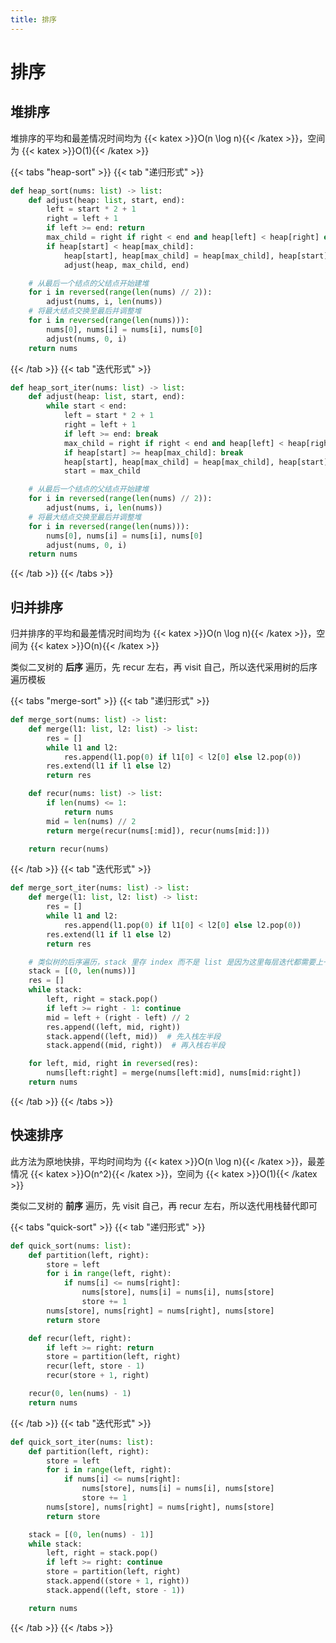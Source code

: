 ```yaml
---
title: 排序
---
```


# 排序

## 堆排序

堆排序的平均和最差情况时间均为 {{< katex >}}O(n \log n){{< /katex >}}，空间为 {{< katex >}}O(1){{< /katex >}}

{{< tabs "heap-sort" >}}
{{< tab "递归形式" >}}

```python
def heap_sort(nums: list) -> list:
    def adjust(heap: list, start, end):
        left = start * 2 + 1
        right = left + 1
        if left >= end: return
        max_child = right if right < end and heap[left] < heap[right] else left  # 选取最大的子结点
        if heap[start] < heap[max_child]:
            heap[start], heap[max_child] = heap[max_child], heap[start]
            adjust(heap, max_child, end)

    # 从最后一个结点的父结点开始建堆
    for i in reversed(range(len(nums) // 2)):
        adjust(nums, i, len(nums))
    # 将最大结点交换至最后并调整堆
    for i in reversed(range(len(nums))):
        nums[0], nums[i] = nums[i], nums[0]
        adjust(nums, 0, i)
    return nums
```

{{< /tab >}}
{{< tab "迭代形式" >}}

```python
def heap_sort_iter(nums: list) -> list:
    def adjust(heap: list, start, end):
        while start < end:
            left = start * 2 + 1
            right = left + 1
            if left >= end: break
            max_child = right if right < end and heap[left] < heap[right] else left  # 选取最大的子结点
            if heap[start] >= heap[max_child]: break
            heap[start], heap[max_child] = heap[max_child], heap[start]
            start = max_child

    # 从最后一个结点的父结点开始建堆
    for i in reversed(range(len(nums) // 2)):
        adjust(nums, i, len(nums))
    # 将最大结点交换至最后并调整堆
    for i in reversed(range(len(nums))):
        nums[0], nums[i] = nums[i], nums[0]
        adjust(nums, 0, i)
    return nums
```

{{< /tab >}}
{{< /tabs >}}


## 归并排序

归并排序的平均和最差情况时间均为 {{< katex >}}O(n \log n){{< /katex >}}，空间为 {{< katex >}}O(n){{< /katex >}}

类似二叉树的 **后序** 遍历，先 recur 左右，再 visit 自己，所以迭代采用树的后序遍历模板

{{< tabs "merge-sort" >}}
{{< tab "递归形式" >}}

```python
def merge_sort(nums: list) -> list:
    def merge(l1: list, l2: list) -> list:
        res = []
        while l1 and l2:
            res.append(l1.pop(0) if l1[0] < l2[0] else l2.pop(0))
        res.extend(l1 if l1 else l2)
        return res

    def recur(nums: list) -> list:
        if len(nums) <= 1:
            return nums
        mid = len(nums) // 2
        return merge(recur(nums[:mid]), recur(nums[mid:]))

    return recur(nums)
```

{{< /tab >}}
{{< tab "迭代形式" >}}

```python
def merge_sort_iter(nums: list) -> list:
    def merge(l1: list, l2: list) -> list:
        res = []
        while l1 and l2:
            res.append(l1.pop(0) if l1[0] < l2[0] else l2.pop(0))
        res.extend(l1 if l1 else l2)
        return res

    # 类似树的后序遍历，stack 里存 index 而不是 list 是因为这里每层迭代都需要上一次的结果，而不是缓存下来
    stack = [(0, len(nums))]
    res = []
    while stack:
        left, right = stack.pop()
        if left >= right - 1: continue
        mid = left + (right - left) // 2
        res.append((left, mid, right))
        stack.append((left, mid))  # 先入栈左半段
        stack.append((mid, right))  # 再入栈右半段

    for left, mid, right in reversed(res):
        nums[left:right] = merge(nums[left:mid], nums[mid:right])
    return nums
```

{{< /tab >}}
{{< /tabs >}}


## 快速排序

此方法为原地快排，平均时间均为 {{< katex >}}O(n \log n){{< /katex >}}，最差情况 {{< katex >}}O(n^2){{< /katex >}}，空间为 {{< katex >}}O(1){{< /katex >}}

类似二叉树的 **前序** 遍历，先 visit 自己，再 recur 左右，所以迭代用栈替代即可

{{< tabs "quick-sort" >}}
{{< tab "递归形式" >}}

```python
def quick_sort(nums: list):
    def partition(left, right):
        store = left
        for i in range(left, right):
            if nums[i] <= nums[right]:
                nums[store], nums[i] = nums[i], nums[store]
                store += 1
        nums[store], nums[right] = nums[right], nums[store]
        return store

    def recur(left, right):
        if left >= right: return
        store = partition(left, right)
        recur(left, store - 1)
        recur(store + 1, right)

    recur(0, len(nums) - 1)
    return nums
```

{{< /tab >}}
{{< tab "迭代形式" >}}

```python
def quick_sort_iter(nums: list):
    def partition(left, right):
        store = left
        for i in range(left, right):
            if nums[i] <= nums[right]:
                nums[store], nums[i] = nums[i], nums[store]
                store += 1
        nums[store], nums[right] = nums[right], nums[store]
        return store

    stack = [(0, len(nums) - 1)]
    while stack:
        left, right = stack.pop()
        if left >= right: continue
        store = partition(left, right)
        stack.append((store + 1, right))
        stack.append((left, store - 1))

    return nums
```

{{< /tab >}}
{{< /tabs >}}

